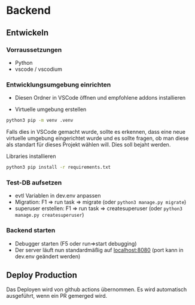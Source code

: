 # Backend





## Entwickeln

### Vorraussetzungen

- Python
- vscode / vscodium

### Entwicklungsumgebung einrichten

* Diesen Ordner in VSCode öffnen und empfohlene addons installieren

* Virtuelle umgebung erstellen

```bash
python3 pip -m venv .venv
```
Falls dies in VSCode gemacht wurde, sollte es erkennen, dass eine neue virtuelle umgebung eingerichtet wurde und es sollte fragen, ob man diese als standart für dieses Projekt wählen will. Dies soll bejaht werden.

Libraries installieren
```bash
python3 pip install -r requirements.txt
```

### Test-DB aufsetzen
* evtl Variablen in dev.env anpassen
* Migration: F1 =>  run task => migrate (oder `python3 manage.py migrate`)
* superuser erstellen: F1 => run task => createsuperuser (oder `python3 manage.py createsuperuser`)

### Backend starten
* Debugger starten (F5 oder run=>start debugging)
* Der server läuft nun standardmäßig auf [localhost:8080](localhost:8080) (port kann in dev.env geändert werden)




## Deploy Production

Das Deployen wird von github actions übernommen.
Es wird automatisch ausgeführt, wenn ein PR gemerged wird.



